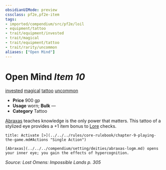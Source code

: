 ```yaml
---
obsidianUIMode: preview
cssclass: pf2e,pf2e-item
tags:
- imported/compendium/src/pf2e/loil
- equipment/tattoo
- trait/equipment/invested
- trait/magical
- trait/equipment/tattoo
- trait/rarity/uncommon
aliases: ["Open Mind"]
---
```

# Open Mind *Item 10*  
[invested](invested.md)  [magical](magical.md)  [tattoo](tattoo-lowg.md)  [uncommon](uncommon.md)  

- **Price** 900 gp
- **Usage** worn; **Bulk** —
- **Category** Tattoo

[Abraxas](../../setting/deities/abraxas-logm.md) teaches knowledge is the only power that matters. This tattoo of a stylized eye provides a +1 item bonus to [Lore](../../skills.md#Lore) checks.

```ad-embed-ability
title: Activate [>](../../../rules/core-rulebook/chapter-9-playing-the-game.md#Actions "Single Action")

[Abraxas](../../../compendium/setting/deities/abraxas-logm.md) opens your inner eye; you gain the effects of hypercognition.
```

*Source: Lost Omens: Impossible Lands p. 305*
